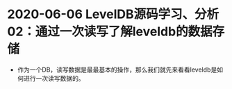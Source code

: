 # 2020-06-06 LevelDB源码学习、分析02：通过一次读写了解leveldb的数据存储



* 作为一个DB，读写数据是最最基本的操作，那么我们就先来看看leveldb是如何进行一次读写数据的。

